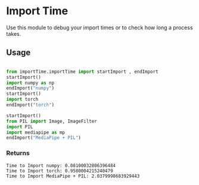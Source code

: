 # Import Time

Use this module to debug your import times or to check how long a process takes.

## Usage

```python

from importTime.importTime import startImport , endImport
startImport()
import numpy as np
endImport("numpy")
startImport()
import torch
endImport("torch")

startImport()
from PIL import Image, ImageFilter
import PIL
import mediapipe as mp
endImport("MediaPipe + PIL")

```
### Returns
```
Time to Import numpy: 0.08100032806396484
Time to Import torch: 0.9580004215240479
Time to Import MediaPipe + PIL: 2.0379998683929443
```